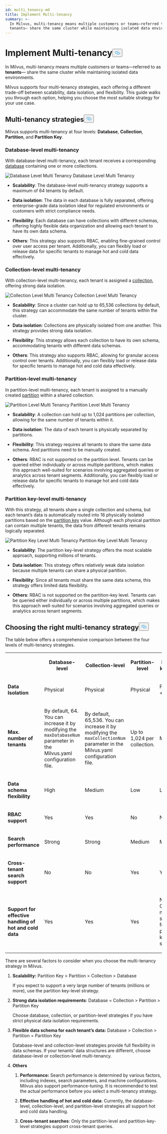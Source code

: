 ```yaml
---
id: multi_tenancy.md
title: Implement Multi-tenancy
summary: >-
  In Milvus, multi-tenancy means multiple customers or teams—referred to as
  tenants— share the same cluster while maintaining isolated data environments.
---
```

<h1 id="Implement-Multi-tenancy" class="common-anchor-header">Implement Multi-tenancy<button data-href="#Implement-Multi-tenancy" class="anchor-icon" translate="no">
      <svg translate="no"
        aria-hidden="true"
        focusable="false"
        height="20"
        version="1.1"
        viewBox="0 0 16 16"
        width="16"
      >
        <path
          fill="#0092E4"
          fill-rule="evenodd"
          d="M4 9h1v1H4c-1.5 0-3-1.69-3-3.5S2.55 3 4 3h4c1.45 0 3 1.69 3 3.5 0 1.41-.91 2.72-2 3.25V8.59c.58-.45 1-1.27 1-2.09C10 5.22 8.98 4 8 4H4c-.98 0-2 1.22-2 2.5S3 9 4 9zm9-3h-1v1h1c1 0 2 1.22 2 2.5S13.98 12 13 12H9c-.98 0-2-1.22-2-2.5 0-.83.42-1.64 1-2.09V6.25c-1.09.53-2 1.84-2 3.25C6 11.31 7.55 13 9 13h4c1.45 0 3-1.69 3-3.5S14.5 6 13 6z"
        ></path>
      </svg>
    </button></h1><p>In Milvus, multi-tenancy means multiple customers or teams—referred to as <strong>tenants</strong>— share the same cluster while maintaining isolated data environments.</p>
<p>Milvus supports four multi-tenancy strategies, each offering a different trade-off between scalability, data isolation, and flexibility. This guide walks you through each option, helping you choose the most suitable strategy for your use case.</p>
<h2 id="Multi-tenancy-strategies" class="common-anchor-header">Multi-tenancy strategies<button data-href="#Multi-tenancy-strategies" class="anchor-icon" translate="no">
      <svg translate="no"
        aria-hidden="true"
        focusable="false"
        height="20"
        version="1.1"
        viewBox="0 0 16 16"
        width="16"
      >
        <path
          fill="#0092E4"
          fill-rule="evenodd"
          d="M4 9h1v1H4c-1.5 0-3-1.69-3-3.5S2.55 3 4 3h4c1.45 0 3 1.69 3 3.5 0 1.41-.91 2.72-2 3.25V8.59c.58-.45 1-1.27 1-2.09C10 5.22 8.98 4 8 4H4c-.98 0-2 1.22-2 2.5S3 9 4 9zm9-3h-1v1h1c1 0 2 1.22 2 2.5S13.98 12 13 12H9c-.98 0-2-1.22-2-2.5 0-.83.42-1.64 1-2.09V6.25c-1.09.53-2 1.84-2 3.25C6 11.31 7.55 13 9 13h4c1.45 0 3-1.69 3-3.5S14.5 6 13 6z"
        ></path>
      </svg>
    </button></h2><p>Milvus supports multi-tenancy at four levels: <strong>Database</strong>, <strong>Collection</strong>, <strong>Partition</strong>, and <strong>Partition Key</strong>.</p>
<h3 id="Database-level-multi-tenancy" class="common-anchor-header">Database-level multi-tenancy</h3><p>With database-level multi-tenancy, each tenant receives a corresponding <a href="/docs/manage_databases.md">database</a> containing one or more collections.</p>
<p>
  <span class="img-wrapper">
    <img translate="no" src="/docs/v2.6.x/assets/database-level-multi-tenancy.png" alt="Database Level Multi Tenancy" class="doc-image" id="database-level-multi-tenancy" />
    <span>Database Level Multi Tenancy</span>
  </span>
</p>
<ul>
<li><p><strong>Scalability</strong>: The database-level multi-tenancy strategy  supports a maximum of 64 tenants by default.</p></li>
<li><p><strong>Data isolation</strong>: The data in each database is fully separated, offering enterprise-grade data isolation ideal for regulated environments or customers with strict compliance needs.</p></li>
<li><p><strong>Flexibility</strong>: Each database can have collections with different schemas, offering highly flexible data organization and allowing each tenant to have its own data schema.</p></li>
<li><p><strong>Others</strong>: This strategy also supports RBAC, enabling fine-grained control over user access per tenant. Additionally, you can flexibly load or release data for specific tenants to manage hot and cold data effectively.</p></li>
</ul>
<h3 id="Collection-level-multi-tenancy" class="common-anchor-header">Collection-level multi-tenancy</h3><p>With collection-level multi-tenancy, each tenant is assigned a <a href="/docs/manage-collections.md">collection</a>, offering strong data isolation.</p>
<p>
  <span class="img-wrapper">
    <img translate="no" src="/docs/v2.6.x/assets/collection-level-multi-tenancy.png" alt="Collection Level Multi Tenancy" class="doc-image" id="collection-level-multi-tenancy" />
    <span>Collection Level Multi Tenancy</span>
  </span>
</p>
<ul>
<li><p><strong>Scalability</strong>: Since a cluster can hold up to 65,536 collections by default, this strategy can accommodate the same number of tenants within the cluster.</p></li>
<li><p><strong>Data isolation</strong>: Collections are physically isolated from one another. This strategy provides strong data isolation.</p></li>
<li><p><strong>Flexibility</strong>: This strategy allows each collection to have its own schema, accommodating tenants with different data schemas.</p></li>
<li><p><strong>Others</strong>: This strategy also supports RBAC, allowing for granular access control over tenants. Additionally, you can flexibly load or release data for specific tenants to manage hot and cold data effectively.</p></li>
</ul>
<h3 id="Partition-level-multi-tenancy" class="common-anchor-header">Partition-level multi-tenancy</h3><p>In partition-level multi-tenancy, each tenant is assigned to a manually created <a href="/docs/manage-partitions.md">partition</a> within a shared collection.</p>
<p>
  <span class="img-wrapper">
    <img translate="no" src="/docs/v2.6.x/assets/partition-level-multi-tenancy.png" alt="Partition Level Multi Tenancy" class="doc-image" id="partition-level-multi-tenancy" />
    <span>Partition Level Multi Tenancy</span>
  </span>
</p>
<ul>
<li><p><strong>Scalability</strong>: A collection can hold up to 1,024 partitions per collection, allowing for the same number of tenants within it.</p></li>
<li><p><strong>Data isolation</strong>: The data of each tenant is physically separated by partitions.</p></li>
<li><p><strong>Flexibility</strong>: This strategy requires all tenants to share the same data schema. And partitions need to be manually created.</p></li>
<li><p><strong>Others</strong>: RBAC is not supported on the partition level. Tenants can be queried either individually or across multiple partitions, which makes this approach well-suited for scenarios involving aggregated queries or analytics across tenant segments. Additionally, you can flexibly load or release data for specific tenants to manage hot and cold data effectively.</p></li>
</ul>
<h3 id="Partition-key-level-multi-tenancy" class="common-anchor-header">Partition key-level multi-tenancy</h3><p>With this strategy, all tenants share a single collection and schema, but each tenant’s data is automatically routed into 16 physically isolated partitions based on the <a href="/docs/use-partition-key.md">partition key</a> value. Although each physical partition can contain multiple tenants, the data from different tenants remains logically separated.</p>
<p>
  <span class="img-wrapper">
    <img translate="no" src="/docs/v2.6.x/assets/partition-key-level-multi-tenancy.png" alt="Partition Key Level Multi Tenancy" class="doc-image" id="partition-key-level-multi-tenancy" />
    <span>Partition Key Level Multi Tenancy</span>
  </span>
</p>
<ul>
<li><p><strong>Scalability</strong>: The partition key-level strategy offers the most scalable approach, supporting millions of tenants.</p></li>
<li><p><strong>Data isolation</strong>: This strategy offers relatively weak data isolation because multiple tenants can share a physical partition.</p></li>
<li><p><strong>Flexibility</strong>: Since all tenants must share the same data schema, this strategy offers limited data flexibility.</p></li>
<li><p><strong>Others</strong>: RBAC is not supported on the partition-key level. Tenants can be queried either individually or across multiple partitions, which makes this approach well-suited for scenarios involving aggregated queries or analytics across tenant segments.</p></li>
</ul>
<h2 id="Choosing-the-right-multi-tenancy-strategy" class="common-anchor-header">Choosing the right multi-tenancy strategy<button data-href="#Choosing-the-right-multi-tenancy-strategy" class="anchor-icon" translate="no">
      <svg translate="no"
        aria-hidden="true"
        focusable="false"
        height="20"
        version="1.1"
        viewBox="0 0 16 16"
        width="16"
      >
        <path
          fill="#0092E4"
          fill-rule="evenodd"
          d="M4 9h1v1H4c-1.5 0-3-1.69-3-3.5S2.55 3 4 3h4c1.45 0 3 1.69 3 3.5 0 1.41-.91 2.72-2 3.25V8.59c.58-.45 1-1.27 1-2.09C10 5.22 8.98 4 8 4H4c-.98 0-2 1.22-2 2.5S3 9 4 9zm9-3h-1v1h1c1 0 2 1.22 2 2.5S13.98 12 13 12H9c-.98 0-2-1.22-2-2.5 0-.83.42-1.64 1-2.09V6.25c-1.09.53-2 1.84-2 3.25C6 11.31 7.55 13 9 13h4c1.45 0 3-1.69 3-3.5S14.5 6 13 6z"
        ></path>
      </svg>
    </button></h2><p>The table below offers a comprehensive comparison between the four levels of multi-tenancy strategies.</p>
<table>
   <tr>
     <th></th>
     <th><p><strong>Database-level</strong></p></th>
     <th><p><strong>Collection-level</strong></p></th>
     <th><p><strong>Partition-level</strong></p></th>
     <th><p><strong>Partition key-level</strong></p></th>
   </tr>
   <tr>
     <td><p><strong>Data Isolation</strong></p></td>
     <td><p>Physical</p></td>
     <td><p>Physical</p></td>
     <td><p>Physical</p></td>
     <td><p>Physical + Logical</p></td>
   </tr>
   <tr>
     <td><p><strong>Max. number of tenants</strong></p></td>
     <td><p>By default, 64. You can increase it by modifying the <code translate="no">maxDatabaseNum</code> parameter in the Milvus.yaml configuration file. </p></td>
     <td><p>By default, 65,536. You can increase it by modifying the <code translate="no">maxCollectionNum</code> parameter in the Milvus.yaml configuration file.</p></td>
     <td><p>Up to 1,024 per collection. </p></td>
     <td><p>Millions</p></td>
   </tr>
   <tr>
     <td><p><strong>Data schema flexibility</strong></p></td>
     <td><p>High</p></td>
     <td><p>Medium</p></td>
     <td><p>Low</p></td>
     <td><p>Low</p></td>
   </tr>
   <tr>
     <td><p><strong>RBAC support</strong></p></td>
     <td><p>Yes</p></td>
     <td><p>Yes</p></td>
     <td><p>No</p></td>
     <td><p>No</p></td>
   </tr>
   <tr>
     <td><p><strong>Search performance</strong></p></td>
     <td><p>Strong</p></td>
     <td><p>Strong</p></td>
     <td><p>Medium</p></td>
     <td><p>Medium</p></td>
   </tr>
   <tr>
     <td><p><strong>Cross-tenant search support</strong></p></td>
     <td><p>No</p></td>
     <td><p>No</p></td>
     <td><p>Yes</p></td>
     <td><p>Yes</p></td>
   </tr>
   <tr>
     <td><p><strong>Support for effective handling of hot and cold data</strong></p></td>
     <td><p>Yes</p></td>
     <td><p>Yes</p></td>
     <td><p>Yes</p></td>
     <td><p>No Currently, not supported for the partition key-level strategy.</p></td>
   </tr>
</table>
<p>There are several factors to consider when you choose the multi-tenancy strategy in Milvus.</p>
<ol>
<li><p><strong>Scalability:</strong> Partition Key > Partition > Collection > Database</p>
<p>If you expect to support a very large number of tenants (millions or more), use the partition key-level strategy.</p></li>
<li><p><strong>Strong data isolation requirements</strong>: Database = Collection > Partition > Partition Key</p>
<p>Choose database, collection, or partition-level strategies if you have strict physical data isolation requirements.</p></li>
<li><p><strong>Flexible data schema for each tenant’s data:</strong> Database > Collection > Partition = Partition Key</p>
<p>Database-level and collection-level strategies provide full flexibility in data schemas. If your tenants’ data structures are different, choose database-level or collection-level multi-tenancy.</p></li>
<li><p><strong>Others</strong></p>
<ol>
<li><p><strong>Performance:</strong> Search performance is determined by various factors, including indexes, search parameters, and machine configurations. Milvus also support performance-tuning. It is recommended to test the actual performance before you select a multi-tenancy strategy.</p></li>
<li><p><strong>Effective handling of hot and cold data</strong>: Currently, the database-level, collection-level, and partition-level strategies all support hot and cold data handling.</p></li>
<li><p><strong>Cross-tenant searches</strong>: Only the partition-level and partition-key-level strategies support cross-tenant queries.</p></li>
</ol></li>
</ol>
